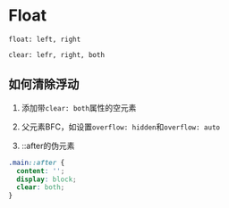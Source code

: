 # Float

`float: left, right`

`clear: lefr, right, both`

## 如何清除浮动

1. 添加带`clear: both`属性的空元素

2. 父元素BFC，如设置`overflow: hidden`和`overflow: auto`

3. ::after的伪元素

```css
.main::after {
  content: '';
  display: block;
  clear: both;     
}
```
